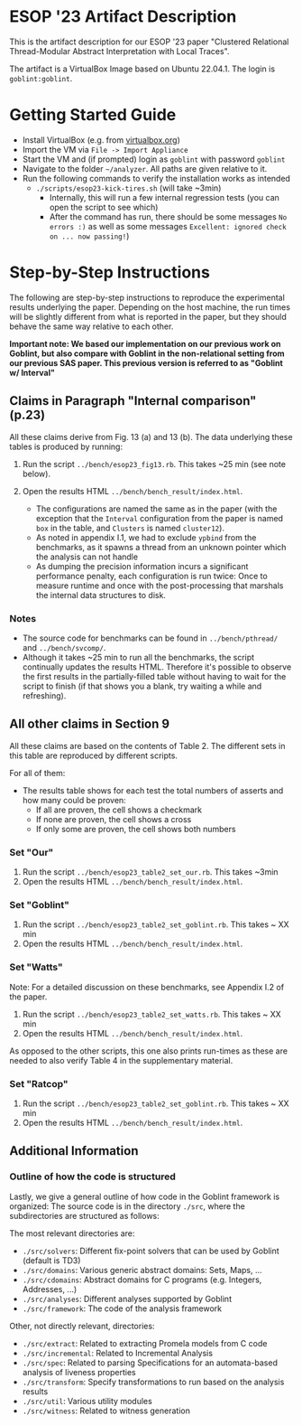 # ESOP '23 Artifact Description

This is the artifact description for our ESOP '23 paper "Clustered Relational Thread-Modular Abstract Interpretation with Local Traces".
<!-- The artifact is available from Zenodo [here](TODO: Update URL). -->

The artifact is a VirtualBox Image based on Ubuntu 22.04.1. The login is `goblint:goblint`.

<!-- If you are reading these instructions on goblint.readthedocs.io, they might have been updated to match the current version of Goblint.
When using the artifact, follow the similar instructions it includes. -->

# Getting Started Guide

- Install VirtualBox (e.g. from [virtualbox.org](https://www.virtualbox.org/))
- Import the VM via `File -> Import Appliance`
- Start the VM and (if prompted) login as `goblint` with password `goblint`
- Navigate to the folder `~/analyzer`. All paths are given relative to it.
- Run the following commands to verify the installation works as intended
    - `./scripts/esop23-kick-tires.sh` (will take ~3min)
        - Internally, this will run a few internal regression tests (you can open the script to see which)
        - After the command has run, there should be some messages `No errors :)` as well as some messages `Excellent: ignored check on ... now passing!`)

# Step-by-Step Instructions

The following are step-by-step instructions to reproduce the experimental results underlying the paper.
Depending on the host machine, the run times will be slightly different from what is reported in the paper,
but they should behave the same way relative to each other.

**Important note: We based our implementation on our previous work on Goblint, but also compare with Goblint in the non-relational setting from our previous SAS paper. This previous version is referred to as "Goblint w/ Interval"**

## Claims in Paragraph "Internal comparison" (p.23)

All these claims derive from Fig. 13 (a) and 13 (b). The data underlying these tables is produced by running:

1. Run the script `../bench/esop23_fig13.rb`. This takes ~25 min (see note below).
2. Open the results HTML `../bench/bench_result/index.html`.

    - The configurations are named the same as in the paper (with the exception that the `Interval` configuration from the paper is named `box` in the table, and `Clusters` is named `cluster12`).
    - As noted in appendix I.1, we had to exclude `ypbind` from the benchmarks, as it spawns a thread from an unknown pointer which the analysis can not handle
    - As dumping the precision information incurs a significant performance penalty, each configuration is run twice: Once to measure runtime and once with
    the post-processing that marshals the internal data structures to disk.



### Notes
* The source code for benchmarks can be found in `../bench/pthread/` and `../bench/svcomp/`.
* Although it takes ~25 min to run all the benchmarks, the script continually updates the results HTML. Therefore it's possible to observe the first results in the partially-filled table without having to wait for the script to finish (if that shows you a blank, try waiting a while and refreshing).


## All other claims in Section 9

All these claims are based on the contents of Table 2. The different sets in this table are reproduced by different scripts.

For all of them:
  - The results table shows for each test the total numbers of asserts and how many could be proven:
      - If all are proven, the cell shows a checkmark
      - If none are proven, the cell shows a cross
      - If only some are proven, the cell shows both numbers

### Set "Our"

1. Run the script `../bench/esop23_table2_set_our.rb`. This takes ~3min
2. Open the results HTML `../bench/bench_result/index.html`.


### Set "Goblint"

1. Run the script `../bench/esop23_table2_set_goblint.rb`. This takes ~ XX min
2. Open the results HTML `../bench/bench_result/index.html`.

### Set "Watts"

Note: For a detailed discussion on these benchmarks, see Appendix I.2 of the paper.

1. Run the script `../bench/esop23_table2_set_watts.rb`. This takes ~ XX min
2. Open the results HTML `../bench/bench_result/index.html`.

As opposed to the other scripts, this one also prints run-times as these are needed to also verify Table 4 in the supplementary material.

### Set "Ratcop"

1. Run the script `../bench/esop23_table2_set_goblint.rb`. This takes ~ XX min
2. Open the results HTML `../bench/bench_result/index.html`.

## Additional Information
### Outline of how the code is structured
Lastly, we give a general outline of how code in the Goblint framework is organized:
The source code is in the directory `./src`, where the subdirectories are structured as follows:

The most relevant directories are:

- `./src/solvers`: Different fix-point solvers that can be used by Goblint (default is TD3)
- `./src/domains`: Various generic abstract domains: Sets, Maps, ...
- `./src/cdomains`: Abstract domains for C programs (e.g. Integers, Addresses, ...)
- `./src/analyses`: Different analyses supported by Goblint
- `./src/framework`: The code of the analysis framework

Other, not directly relevant, directories:

- `./src/extract`: Related to extracting Promela models from C code
- `./src/incremental`: Related to Incremental Analysis
- `./src/spec`: Related to parsing Specifications for an automata-based analysis of liveness properties
- `./src/transform`: Specify transformations to run based on the analysis results
- `./src/util`: Various utility modules
- `./src/witness`: Related to witness generation
